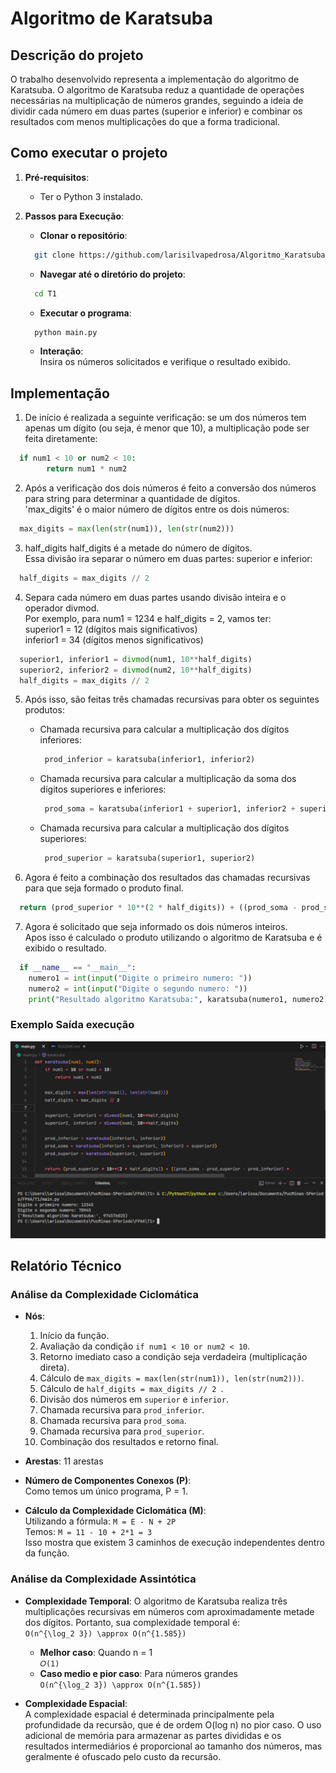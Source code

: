    # Algoritmo de Karatsuba
   
   ## Descrição do projeto
   O trabalho desenvolvido representa a implementação do algoritmo de Karatsuba. O algoritmo de Karatsuba reduz a quantidade de operações necessárias na multiplicação de números grandes, seguindo a ideia de dividir cada número em duas partes (superior e inferior) e combinar os resultados com menos multiplicações do que a forma tradicional.
   
   ## Como executar o projeto
   
   1. **Pré-requisitos**:
      - Ter o Python 3 instalado.
   
   2. **Passos para Execução**:
       - **Clonar o repositório**:      
        ```bash
          git clone https://github.com/larisilvapedrosa/Algoritmo_Karatsuba.git
        ```
   
        - **Navegar até o diretório do projeto**:      
        ```bash
          cd T1
        ```
   
        - **Executar o programa**:      
        ```bash
          python main.py
        ```
   
        - **Interação**:      
        Insira os números solicitados e verifique o resultado exibido.
    
   ## Implementação
   1. De início é realizada a seguinte verificação: se um dos números tem apenas um dígito (ou seja, é menor que 10), a multiplicação pode ser feita diretamente:
   
   ```python
     if num1 < 10 or num2 < 10:
           return num1 * num2
   ```
   
   2. Após a verificação dos dois números é feito a conversão dos números para string para determinar a quantidade de dígitos. <br/>
      'max_digits' é o maior número de dígitos entre os dois números:
   ```python
     max_digits = max(len(str(num1)), len(str(num2)))
   ```
   
   3. half_digits half_digits é a metade do número de dígitos. <br/>
      Essa divisão ira separar o número em duas partes: superior e inferior:
   ```python
     half_digits = max_digits // 2  
   ```
   
   4. Separa cada número em duas partes usando divisão inteira e o operador divmod.<br/>
      Por exemplo, para num1 = 1234 e half_digits = 2, vamos ter:<br/>
      superior1 = 12 (dígitos mais significativos)<br/>
      inferior1 = 34 (dígitos menos significativos)
   ```python
     superior1, inferior1 = divmod(num1, 10**half_digits)
     superior2, inferior2 = divmod(num2, 10**half_digits)
     half_digits = max_digits // 2  
   ```
   
   5. Após isso, são feitas três chamadas recursivas para obter os seguintes produtos:
      - Chamada recursiva para calcular a multiplicação dos dígitos inferiores:
        ```python
         prod_inferior = karatsuba(inferior1, inferior2) 
        ```
        
      - Chamada recursiva para calcular a multiplicação da soma dos dígitos superiores e inferiores:
        ```python
         prod_soma = karatsuba(inferior1 + superior1, inferior2 + superior2)
        ```
        
      - Chamada recursiva para calcular a multiplicação dos dígitos superiores:
        ```python
         prod_superior = karatsuba(superior1, superior2)
        ```     
   
   6. Agora é feito a combinação dos resultados das chamadas recursivas para que seja formado o produto final.
   ```python
     return (prod_superior * 10**(2 * half_digits)) + ((prod_soma - prod_superior - prod_inferior) * 10**half_digits) + prod_inferior
   ```
   
   7. Agora é solicitado que seja informado os dois números inteiros. <br/>
   Apos isso é calculado o produto utilizando o algoritmo de Karatsuba e é exibido o resultado.
   ```python
     if __name__ == "__main__":
       numero1 = int(input("Digite o primeiro numero: "))
       numero2 = int(input("Digite o segundo numero: "))
       print("Resultado algoritmo Karatsuba:", karatsuba(numero1, numero2))
   ```
   
   ### Exemplo Saída execução
   ![SaidaExec](Images/SaidaExec.png)
   
   ## Relatório Técnico
   ### Análise da Complexidade Ciclomática
   - **Nós**:
       1. Início da função.
       2. Avaliação da condição `if num1 < 10 or num2 < 10`.
       3. Retorno imediato caso a condição seja verdadeira (multiplicação direta).
       4. Cálculo de `max_digits = max(len(str(num1)), len(str(num2)))`.
       5. Cálculo de `half_digits = max_digits // 2 `.
       6. Divisão dos números em `superior` e `inferior`.
       7. Chamada recursiva para `prod_inferior`.
       8. Chamada recursiva para `prod_soma`.
       9. Chamada recursiva para `prod_superior`.
       10. Combinação dos resultados e retorno final.
   
   - **Arestas**: 11 arestas
     
   - **Número de Componentes Conexos (P)**:  
     Como temos um único programa, P = 1.
   
   - **Cálculo da Complexidade Ciclomática (M)**:  
     Utilizando a fórmula: `M = E - N + 2P` <br/>
     Temos: `M = 11 - 10 + 2*1 = 3`<br/>
     Isso mostra que existem 3 caminhos de execução independentes dentro da função.
   
   ### Análise da Complexidade Assintótica
   - **Complexidade Temporal**:
     O algoritmo de Karatsuba realiza três multiplicações recursivas em números com aproximadamente metade dos dígitos. Portanto, sua complexidade temporal é: <br/>
      `O(n^{\log_2 3}) \approx O(n^{1.585})`

   
     - **Melhor caso**: Quando n = 1 <br/>
         `𝑂(1)`   
     - **Caso medio e pior caso**: Para números grandes <br/>
         `O(n^{\log_2 3}) \approx O(n^{1.585})`
   
   - **Complexidade Espacial**:  
   A complexidade espacial é determinada principalmente pela profundidade da recursão, que é de ordem O(log n) no pior caso. O uso adicional de memória para armazenar as partes divididas e os resultados intermediários é proporcional ao tamanho dos números, mas geralmente é ofuscado pelo custo da recursão.
   
